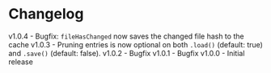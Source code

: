
# Changelog

v1.0.4 - Bugfix: `fileHasChanged` now saves the changed file hash to the cache
v1.0.3 - Pruning entries is now optional on both `.load()` (default: true) and `.save()` (default: false).
v1.0.2 - Bugfix
v1.0.1 - Bugfix
v1.0.0 - Initial release
